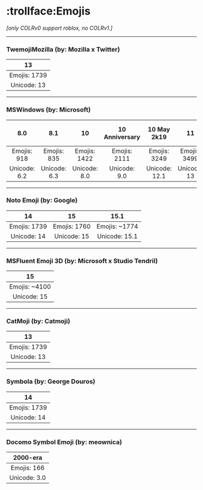 # :trollface:Emojis
*[only COLRv0 support roblox, no COLRv1.]*

---
### TwemojiMozilla (by: Mozilla x Twitter)
|13|
|:---:|
| Emojis: 1739 |
| Unicode: 13 |
---
### MSWindows (by: Microsoft)
|8.0|8.1|10|10 Anniversary|10 May 2k19|11|11 November 2k21|11 2H22|11 2H23|
|:---:|:---:|:---:|:---:|:---:|:---:|:---:|:---:|:---:|
| Emojis: 918 | Emojis: 835 | Emojis: 1422 | Emojis: 2111 | Emojis: 3249 | Emojis: 3499 | Emojis: 3952 | Emojis: 4070 | Emojis: ~4100 |
| Unicode: 6.2 | Unicode: 6.3 | Unicode: 8.0 | Unicode: 9.0 | Unicode: 12.1 | Unicode: 13 | Unicode: 13 | Unicode: 14 | Unicode: 15 |
---
### Noto Emoji (by: Google)
|14|15|15.1|
|:---:|:---:|:---:|
| Emojis: 1739 | Emojis: 1760 | Emojis: ~1774 |
| Unicode: 14 | Unicode: 15 | Unicode: 15.1 |
---
### MSFluent Emoji 3D (by: Microsoft x Studio Tendril)
|15|
|:---:|
| Emojis: ~4100 |
| Unicode: 15 |
---
### CatMoji (by: Catmoji)
|13|
|:---:|
| Emojis: 1739 |
| Unicode: 13 |
---
### Symbola (by: George Douros)
|14|
|:---:|
| Emojis: 1739 |
| Unicode: 14 |
---
### Docomo Symbol Emoji (by: meownica)
|2000-era|
|:---:|
| Emojis: 166 |
| Unicode: 3.0 |
